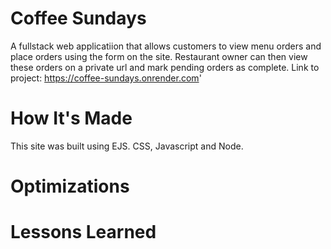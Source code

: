 # Coffee Sundays
A fullstack web applicatiion that allows customers to view menu orders and place orders using the form on the site. 
Restaurant owner can then view these orders on a private url and mark pending orders as complete.
Link to project: https://coffee-sundays.onrender.com'

# How It's Made
This site was built using EJS. CSS, Javascript and Node.

# Optimizations

# Lessons Learned
